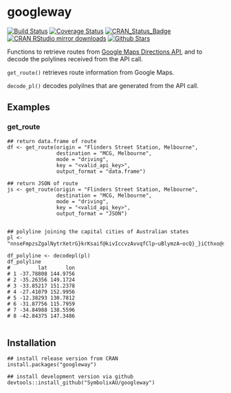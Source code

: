 
# googleway

[![Build Status](https://travis-ci.org/SymbolixAU/googleway.svg?branch=master)](https://travis-ci.org/SymbolixAU/googleway)
[![Coverage Status](https://codecov.io/github/SymbolixAU/googleway/coverage.svg?branch=master)](https://codecov.io/github/SymbolixAU/googleway?branch=master)
[![CRAN_Status_Badge](http://www.r-pkg.org/badges/version/googleway)](http://cran.r-project.org/package=googleway)
[![CRAN RStudio mirror downloads](http://cranlogs.r-pkg.org/badges/googleway)](http://cran.r-project.org/web/packages/googleway/index.html)
[![Github Stars](https://img.shields.io/github/stars/SymbolixAU/googleway.svg?style=social&label=Github)](https://github.com/SymbolixAU/googleway)

Functions to retrieve routes from [Google Maps Directions API](https://developers.google.com/maps/documentation/directions/start#sample-request), and to decode the polylines received from the API call.

`get_route()` retrieves route information from Google Maps.

`decode_pl()` decodes polyilnes that are generated from the API call.

## Examples

### get_route

```
## return data.frame of route
df <- get_route(origin = "Flinders Street Station, Melbourne",
                destination = "MCG, Melbourne",
                mode = "driving",
                key = "<valid_api_key>",
                output_format = "data.frame")
                
## return JSON of route
js <- get_route(origin = "Flinders Street Station, Melbourne",
                destination = "MCG, Melbourne",
                mode = "driving",
                key = "<valid_api_key>",
                output_format = "JSON")

```

```

## polyline joining the capital cities of Australian states
pl <- "nnseFmpzsZgalNytrXetrG}krKsaif@kivIccvzAvvqfClp~uBlymzA~ocQ}_}iCthxo@srst@"
    
df_polyline <- decodepl(pl)
df_polyline
#         lat      lon
# 1 -37.78808 144.9756
# 2 -35.26356 149.1724
# 3 -33.85217 151.2378
# 4 -27.41079 152.9956
# 5 -12.38293 130.7812
# 6 -31.87756 115.7959
# 7 -34.84988 138.5596
# 8 -42.84375 147.3486


```

## Installation

```
## install release version from CRAN
install.packages("googleway")

## install development version via github
devtools::install_github("SymbolixAU/googleway")
```



